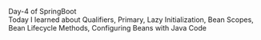 Day-4 of SpringBoot <br>
Today I learned about Qualifiers, Primary, Lazy Initialization, Bean Scopes, Bean Lifecycle Methods, Configuring Beans with Java Code
